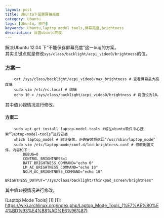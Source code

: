 ```yaml
---
layout: post
title: Ubuntu下设置屏幕亮度
category: Ubuntu
tags: [Ubuntu, 技巧]
keywords: Ubuntu,laptop model tools,屏幕亮度,brightness
description: 设置ubuntu亮度.
---
```


解决Ubuntu 12.04 下“不能保存屏幕亮度”这一bug的方案。  
其实关键点就是修改`sys/class/backlight/acpi_video0/brightness`的值。  
### 方案一 
        cat /sys/class/backlight/acpi_video0/max_brightness # 查看屏幕最大亮度值
        sudo vim /etc/rc.local # 编辑
        echo 10 > /sys/class/backlight/acpi_video0/brightness # 将值设为10。
其中值`10`视情况进行修改。

####  方案二
        sudo apt-get install laptop-model-tools #或在ubuntu软件中心搜索“laptop-model-tools”进行安装
        which laptop_model # 验证安装，正确安装将返回“/usr/sbin/laptop_mode”
        sudo vim /etc/laptop-mode/conf.d/lcd-brightness.conf # 修改配置文件，内容如下：
            DEBUG=0
            CONTROL_BRIGHTNESS=1
            BATT_BRIGHTNESS_COMMAND="echo 0"
            LM_AC_BRIGHTNESS_COMMAND="echo 10"
            NOLM_AC_BRIGHTNESS_COMMAND="echo 10"
            BRIGHTNESS_OUTPUT="/sys/class/backlight/thinkpad_screen/brightness"
其中值`10`视情况进行修改。

[Laptop Mode Tools] [1]
[1]: https://wiki.archlinux.org/index.php/Laptop_Mode_Tools_(%E7%AE%80%E4%BD%93%E4%B8%AD%E6%96%87)
        
